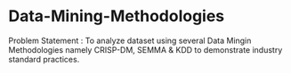# Data-Mining-Methodologies

Problem Statement : 
To analyze dataset using several Data Mingin Methodologies namely CRISP-DM, SEMMA & KDD to demonstrate industry standard practices.
